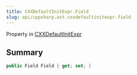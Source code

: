 ```yaml
---
title: CXXDefaultInitExpr.Field
slug: api/cppsharp.ast.cxxdefaultinitexpr.field
---
```

Property in [CXXDefaultInitExpr](/api/cppsharp/ast/cxxdefaultinitexpr)

## Summary



```csharp
public Field Field { get; set; }
```

